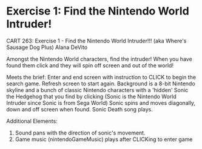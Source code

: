 # Exercise 1: Find the Nintendo World Intruder!

CART 263: Exercise 1 - Find the Nintendo World Intruder!!! (aka Where's Sausage Dog Plus)
Alana DeVito

Amongst the Nintendo World characters, find the intruder! When you have found them click and they will spin off screen and out of the world!

Meets the brief:
Enter and end screen with instruction to CLICK to begin the search game. Refresh screen to start again.
Background is a 8-bit Nintendo skyline and a bunch of classic Nintendo characters with a 'hidden' Sonic the Hedgehog that you find by clicking (Sonic is the Nintendo World Intruder since Sonic is from Sega World)
Sonic spins and moves diagonally, down and off screen when found.
Sonic Death song plays.

Additional Elements:
1. Sound pans with the direction of sonic's movement.
2. Game music (nintendoGameMusic) plays after CLICKing to enter game